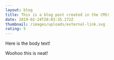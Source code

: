 ```yaml
---
layout: blog
title: This is a blog post created in the CMS!
date: 2019-02-24T20:03:35.272Z
thumbnail: /images/uploads/external-link.svg
rating: 5
---
```

Here is the body text!



Woohoo this is neat!
